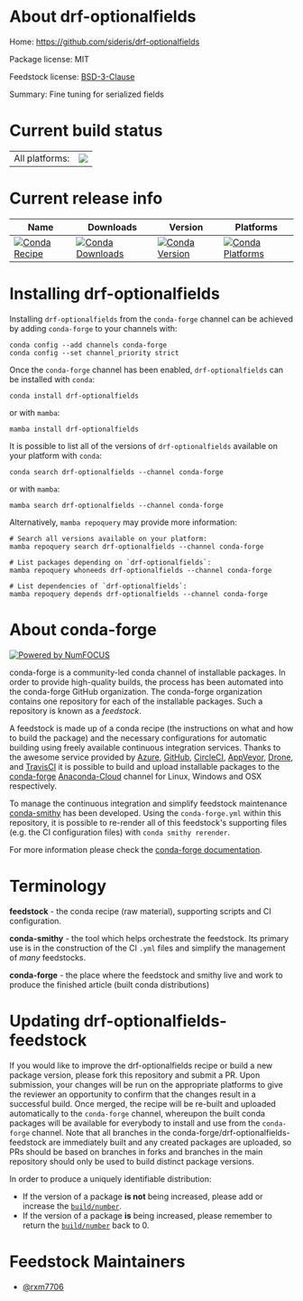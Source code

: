 About drf-optionalfields
========================

Home: https://github.com/sideris/drf-optionalfields

Package license: MIT

Feedstock license: [BSD-3-Clause](https://github.com/conda-forge/drf-optionalfields-feedstock/blob/main/LICENSE.txt)

Summary: Fine tuning for serialized fields

Current build status
====================


<table><tr><td>All platforms:</td>
    <td>
      <a href="https://dev.azure.com/conda-forge/feedstock-builds/_build/latest?definitionId=18311&branchName=main">
        <img src="https://dev.azure.com/conda-forge/feedstock-builds/_apis/build/status/drf-optionalfields-feedstock?branchName=main">
      </a>
    </td>
  </tr>
</table>

Current release info
====================

| Name | Downloads | Version | Platforms |
| --- | --- | --- | --- |
| [![Conda Recipe](https://img.shields.io/badge/recipe-drf--optionalfields-green.svg)](https://anaconda.org/conda-forge/drf-optionalfields) | [![Conda Downloads](https://img.shields.io/conda/dn/conda-forge/drf-optionalfields.svg)](https://anaconda.org/conda-forge/drf-optionalfields) | [![Conda Version](https://img.shields.io/conda/vn/conda-forge/drf-optionalfields.svg)](https://anaconda.org/conda-forge/drf-optionalfields) | [![Conda Platforms](https://img.shields.io/conda/pn/conda-forge/drf-optionalfields.svg)](https://anaconda.org/conda-forge/drf-optionalfields) |

Installing drf-optionalfields
=============================

Installing `drf-optionalfields` from the `conda-forge` channel can be achieved by adding `conda-forge` to your channels with:

```
conda config --add channels conda-forge
conda config --set channel_priority strict
```

Once the `conda-forge` channel has been enabled, `drf-optionalfields` can be installed with `conda`:

```
conda install drf-optionalfields
```

or with `mamba`:

```
mamba install drf-optionalfields
```

It is possible to list all of the versions of `drf-optionalfields` available on your platform with `conda`:

```
conda search drf-optionalfields --channel conda-forge
```

or with `mamba`:

```
mamba search drf-optionalfields --channel conda-forge
```

Alternatively, `mamba repoquery` may provide more information:

```
# Search all versions available on your platform:
mamba repoquery search drf-optionalfields --channel conda-forge

# List packages depending on `drf-optionalfields`:
mamba repoquery whoneeds drf-optionalfields --channel conda-forge

# List dependencies of `drf-optionalfields`:
mamba repoquery depends drf-optionalfields --channel conda-forge
```


About conda-forge
=================

[![Powered by
NumFOCUS](https://img.shields.io/badge/powered%20by-NumFOCUS-orange.svg?style=flat&colorA=E1523D&colorB=007D8A)](https://numfocus.org)

conda-forge is a community-led conda channel of installable packages.
In order to provide high-quality builds, the process has been automated into the
conda-forge GitHub organization. The conda-forge organization contains one repository
for each of the installable packages. Such a repository is known as a *feedstock*.

A feedstock is made up of a conda recipe (the instructions on what and how to build
the package) and the necessary configurations for automatic building using freely
available continuous integration services. Thanks to the awesome service provided by
[Azure](https://azure.microsoft.com/en-us/services/devops/), [GitHub](https://github.com/),
[CircleCI](https://circleci.com/), [AppVeyor](https://www.appveyor.com/),
[Drone](https://cloud.drone.io/welcome), and [TravisCI](https://travis-ci.com/)
it is possible to build and upload installable packages to the
[conda-forge](https://anaconda.org/conda-forge) [Anaconda-Cloud](https://anaconda.org/)
channel for Linux, Windows and OSX respectively.

To manage the continuous integration and simplify feedstock maintenance
[conda-smithy](https://github.com/conda-forge/conda-smithy) has been developed.
Using the ``conda-forge.yml`` within this repository, it is possible to re-render all of
this feedstock's supporting files (e.g. the CI configuration files) with ``conda smithy rerender``.

For more information please check the [conda-forge documentation](https://conda-forge.org/docs/).

Terminology
===========

**feedstock** - the conda recipe (raw material), supporting scripts and CI configuration.

**conda-smithy** - the tool which helps orchestrate the feedstock.
                   Its primary use is in the construction of the CI ``.yml`` files
                   and simplify the management of *many* feedstocks.

**conda-forge** - the place where the feedstock and smithy live and work to
                  produce the finished article (built conda distributions)


Updating drf-optionalfields-feedstock
=====================================

If you would like to improve the drf-optionalfields recipe or build a new
package version, please fork this repository and submit a PR. Upon submission,
your changes will be run on the appropriate platforms to give the reviewer an
opportunity to confirm that the changes result in a successful build. Once
merged, the recipe will be re-built and uploaded automatically to the
`conda-forge` channel, whereupon the built conda packages will be available for
everybody to install and use from the `conda-forge` channel.
Note that all branches in the conda-forge/drf-optionalfields-feedstock are
immediately built and any created packages are uploaded, so PRs should be based
on branches in forks and branches in the main repository should only be used to
build distinct package versions.

In order to produce a uniquely identifiable distribution:
 * If the version of a package **is not** being increased, please add or increase
   the [``build/number``](https://docs.conda.io/projects/conda-build/en/latest/resources/define-metadata.html#build-number-and-string).
 * If the version of a package **is** being increased, please remember to return
   the [``build/number``](https://docs.conda.io/projects/conda-build/en/latest/resources/define-metadata.html#build-number-and-string)
   back to 0.

Feedstock Maintainers
=====================

* [@rxm7706](https://github.com/rxm7706/)

